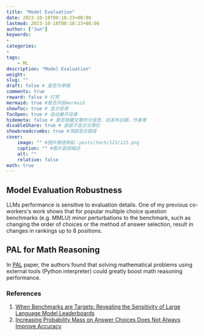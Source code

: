 ```yaml
---
title: "Model Evaluation"
date: 2023-10-18T00:18:23+08:00
lastmod: 2023-10-18T00:18:23+08:00
author: ["Jun"]
keywords: 
- 
categories: 
- 
tags: 
    - ML
description: "Model Evaluation"
weight:
slug: ""
draft: false # 是否为草稿
comments: true
reward: false # 打赏
mermaid: true #是否开启mermaid
showToc: true # 显示目录
TocOpen: true # 自动展开目录
hidemeta: false # 是否隐藏文章的元信息，如发布日期、作者等
disableShare: true # 底部不显示分享栏
showbreadcrumbs: true #顶部显示路径
cover:
    image: "" #图片路径例如：posts/tech/123/123.png
    caption: "" #图片底部描述
    alt: ""
    relative: false
math: true
---
```


## Model Evaluation Robustness
LLMs performance is sensitive to evaluation details. One of my previous co-workers's work shows that for popular multiple choice question
benchmarks (e.g. MMLU) minor perturbations to the benchmark, such as changing the order of choices or the method of answer selection, result in changes in rankings up to 8 positions.


## PAL for Math Reasoning
In [PAL](https://arxiv.org/pdf/2211.10435.pdf) paper, the authors found that solving mathematical problems using external tools (Python interpreter) could greatly boost math reasoning performance.


### References
1. [When Benchmarks are Targets: Revealing the Sensitivity of Large Language Model Leaderboards](https://arxiv.org/abs/2402.01781)
2. [Increasing Probability Mass on Answer Choices Does Not Always Improve Accuracy](https://arxiv.org/pdf/2305.14596.pdf)


<!-- https://github.com/deepseek-ai/DeepSeek-Coder/tree/main/Evaluation/PAL-Math -->
